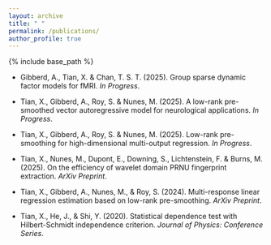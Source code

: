 ```yaml
---
layout: archive
title: " "
permalink: /publications/
author_profile: true
---
```


{% include base_path %}


* Gibberd, A., Tian, X. & Chan, T. S. T. (2025). Group sparse dynamic factor models for fMRI. *In Progress*.

* Tian, X., Gibberd, A., Roy, S. & Nunes, M. (2025). A low-rank pre-smoothed vector autoregressive model for neurological applications. *In Progress*.

* Tian, X., Gibberd, A., Roy, S. & Nunes, M. (2025). Low-rank pre-smoothing for high-dimensional multi-output regression. *In Progress*.

* Tian, X., Nunes, M., Dupont, E., Downing, S., Lichtenstein, F. & Burns, M. (2025). On the efficiency of wavelet domain PRNU fingerprint extraction. *ArXiv Preprint*.

* Tian, X., Gibberd, A., Nunes, M., & Roy, S. (2024). Multi-response linear regression estimation based on low-rank pre-smoothing. *ArXiv Preprint*.
  
* Tian, X., He, J., & Shi, Y. (2020). Statistical dependence test with Hilbert-Schmidt independence criterion. *Journal of Physics: Conference Series*.


